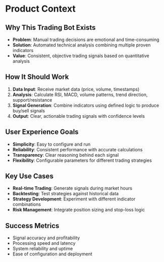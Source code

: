 # Product Context

## Why This Trading Bot Exists
- **Problem**: Manual trading decisions are emotional and time-consuming
- **Solution**: Automated technical analysis combining multiple proven indicators
- **Value**: Consistent, objective trading signals based on quantitative analysis

## How It Should Work
1. **Data Input**: Receive market data (price, volume, timestamps)
2. **Analysis**: Calculate RSI, MACD, volume patterns, trend direction, support/resistance
3. **Signal Generation**: Combine indicators using defined logic to produce buy/sell signals
4. **Output**: Clear, actionable trading signals with confidence levels

## User Experience Goals
- **Simplicity**: Easy to configure and run
- **Reliability**: Consistent performance with accurate calculations
- **Transparency**: Clear reasoning behind each signal
- **Flexibility**: Configurable parameters for different trading strategies

## Key Use Cases
- **Real-time Trading**: Generate signals during market hours
- **Backtesting**: Test strategies against historical data
- **Strategy Development**: Experiment with different indicator combinations
- **Risk Management**: Integrate position sizing and stop-loss logic

## Success Metrics
- Signal accuracy and profitability
- Processing speed and latency
- System reliability and uptime
- Ease of configuration and deployment 